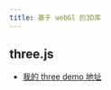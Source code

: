 ```yaml
---
title: 基于 webGl 的3D库
---
```


## three.js

- [我的 three demo 地址](https://actualchao.github.io/three-page/)